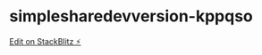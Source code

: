 # simplesharedevversion-kppqso

[Edit on StackBlitz ⚡️](https://stackblitz.com/edit/simplesharedevversion-kppqso)